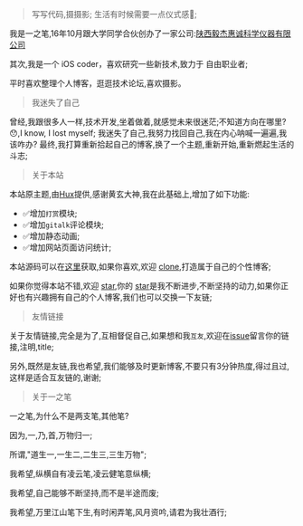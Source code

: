 > 写写代码,摄摄影;
> 生活有时候需要一点仪式感💪;

我是一之笔,16年10月跟大学同学合伙创办了一家公司:[陕西毅杰惠诚科学仪器有限公司](http://www.shaanxiyijie.com/)

其次,我是一个 iOS coder，喜欢研究一些新技术,致力于 自由职业者;

平时喜欢整理个人博客，逛逛技术论坛,喜欢摄影。

> 我迷失了自己

曾经,我跟很多人一样,技术开发,坐着做着,就感觉未来很迷茫;不知道方向在哪里? 😯,I know, I lost myself;
我迷失了自己,我努力找回自己,我在内心呐喊一遍遍,我该咋办?
最终,我打算重新拾起自己的博客,换了一个主题,重新开始,重新燃起生活的斗志;


> 关于本站

本站原主题,由[Hux](https://github.com/Huxpro/huxpro.github.io)提供,感谢黄玄大神,我在此基础上,增加了如下功能:

* ✅增加`打赏`模块;
* ✅增加`gitalk`评论模块;
* ✅增加静态动画;
* ✅增加网站页面访问统计;

本站源码可以在[这里](https://github.com/yizibi/yizibi.github.io)获取,如果你喜欢,欢迎 [clone]((https://github.com/yizibi/yizibi.github.io)),打造属于自己的个性博客;

如果你觉得本站不错,欢迎 [star](https://github.com/yizibi/yizibi.github.io),你的 [star](https://github.com/yizibi/yizibi.github.io)是我不断进步,不断坚持的动力,如果你正好也有兴趣拥有自己的个人博客,我们也可以交换一下友链;


> 友情链接

关于友情链接,完全是为了,互相督促自己,如果想和我`互友`,欢迎在[issue](https://github.com/yizibi/yizibi.github.io/issues)留言你的链接,注明,title;

另外,既然是友链,我也希望,我们能够及时更新博客,不要只有3分钟热度,得过且过,这样是适合互友链的,谢谢;


> 关于一之笔


一之笔,为什么不是两支笔,其他笔?

因为,一,乃,首,万物归一;

所谓,"道生一,一生二,二生三,三生万物";

我希望,纵横自有凌云笔,凌云健笔意纵横;

我希望,自己能够不断坚持,而不是半途而废;

我希望,万里江山笔下生,有时闲弄笔,风月资吟,请君为我壮酒行;

